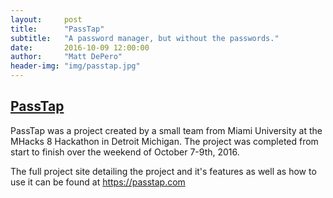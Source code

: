 ```yaml
---
layout:     post
title:      "PassTap"
subtitle:   "A password manager, but without the passwords."
date:       2016-10-09 12:00:00
author:     "Matt DePero"
header-img: "img/passtap.jpg"
---
```


<h2><a href="https://passtap.com" target="_BLANK">PassTap</a></h2>
<p>

PassTap was a project created by a small team from Miami University at the MHacks 8 Hackathon in Detroit Michigan. The project was completed from start to finish over the weekend of October 7-9th, 2016.

</p>

<p>
The full project site detailing the project and it's features as well as how to use it can be found at <a href="https://passtap.com" target="_BLANK">https://passtap.com</a>
</p>